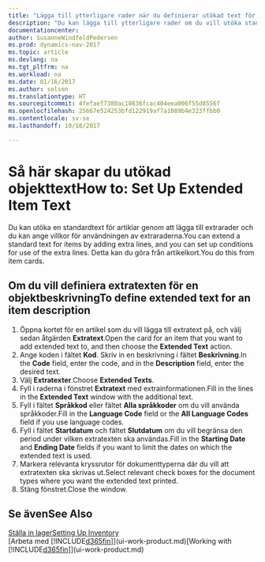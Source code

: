 ```yaml
---
title: "Lägga till ytterligare rader när du definierar utökad text för en artikelbeskrivning"
description: "Du kan lägga till ytterligare rader om du vill utöka standardtexten som beskriver en artikel."
documentationcenter: 
author: SusanneWindfeldPedersen
ms.prod: dynamics-nav-2017
ms.topic: article
ms.devlang: na
ms.tgt_pltfrm: na
ms.workload: na
ms.date: 01/16/2017
ms.author: solsen
ms.translationtype: HT
ms.sourcegitcommit: 4fefaef7380ac10836fcac404eea006f55d8556f
ms.openlocfilehash: 25667e524253bfd122919af7a1089b4e323ffbb0
ms.contentlocale: sv-se
ms.lasthandoff: 10/16/2017

---
```

# <a name="how-to-set-up-extended-item-text"></a><span data-ttu-id="ed411-103">Så här skapar du utökad objekttext</span><span class="sxs-lookup"><span data-stu-id="ed411-103">How to: Set Up Extended Item Text</span></span>
<span data-ttu-id="ed411-104">Du kan utöka en standardtext för artiklar genom att lägga till extrarader och du kan ange villkor för användningen av extraraderna.</span><span class="sxs-lookup"><span data-stu-id="ed411-104">You can extend a standard text for items by adding extra lines, and you can set up conditions for use of the extra lines.</span></span> <span data-ttu-id="ed411-105">Detta kan du göra från artikelkort.</span><span class="sxs-lookup"><span data-stu-id="ed411-105">You do this from item cards.</span></span>

## <a name="to-define-extended-text-for-an-item-description"></a><span data-ttu-id="ed411-106">Om du vill definiera extratexten för en objektbeskrivning</span><span class="sxs-lookup"><span data-stu-id="ed411-106">To define extended text for an item description</span></span>
1. <span data-ttu-id="ed411-107">Öppna kortet för en artikel som du vill lägga till extratext på, och välj sedan åtgärden **Extratext**.</span><span class="sxs-lookup"><span data-stu-id="ed411-107">Open the card for an item that you want to add extended text to, and then choose the **Extended Text** action.</span></span>
2. <span data-ttu-id="ed411-108">Ange koden i fältet **Kod**. Skriv in en beskrivning i fältet **Beskrivning**.</span><span class="sxs-lookup"><span data-stu-id="ed411-108">In the **Code** field, enter the code, and in the **Description** field, enter the desired text.</span></span>
3. <span data-ttu-id="ed411-109">Välj **Extratexter**.</span><span class="sxs-lookup"><span data-stu-id="ed411-109">Choose **Extended Texts**.</span></span>
4. <span data-ttu-id="ed411-110">Fyll i raderna i fönstret **Extratext** med extrainformationen.</span><span class="sxs-lookup"><span data-stu-id="ed411-110">Fill in the lines in the **Extended Text** window with the additional text.</span></span>
5. <span data-ttu-id="ed411-111">Fyll i fältet **Språkkod** eller fältet **Alla språkkoder** om du vill använda språkkoder.</span><span class="sxs-lookup"><span data-stu-id="ed411-111">Fill in the **Language Code** field or the **All Language Codes** field if you use language codes.</span></span>
6. <span data-ttu-id="ed411-112">Fyll i fältet **Startdatum** och fältet **Slutdatum** om du vill begränsa den period under vilken extratexten ska användas.</span><span class="sxs-lookup"><span data-stu-id="ed411-112">Fill in the **Starting Date** and **Ending Date** fields if you want to limit the dates on which the extended text is used.</span></span>
7. <span data-ttu-id="ed411-113">Markera relevanta kryssrutor för dokumenttyperna där du vill att extratexten ska skrivas ut.</span><span class="sxs-lookup"><span data-stu-id="ed411-113">Select relevant check boxes for the document types where you want the extended text printed.</span></span>
8. <span data-ttu-id="ed411-114">Stäng fönstret.</span><span class="sxs-lookup"><span data-stu-id="ed411-114">Close the window.</span></span>

## <a name="see-also"></a><span data-ttu-id="ed411-115">Se även</span><span class="sxs-lookup"><span data-stu-id="ed411-115">See Also</span></span>
[<span data-ttu-id="ed411-116">Ställa in lager</span><span class="sxs-lookup"><span data-stu-id="ed411-116">Setting Up Inventory</span></span>](inventory-setup-inventory.md)  
<span data-ttu-id="ed411-117">[Arbeta med [!INCLUDE[d365fin](includes/d365fin_md.md)]](ui-work-product.md)</span><span class="sxs-lookup"><span data-stu-id="ed411-117">[Working with [!INCLUDE[d365fin](includes/d365fin_md.md)]](ui-work-product.md)</span></span>

